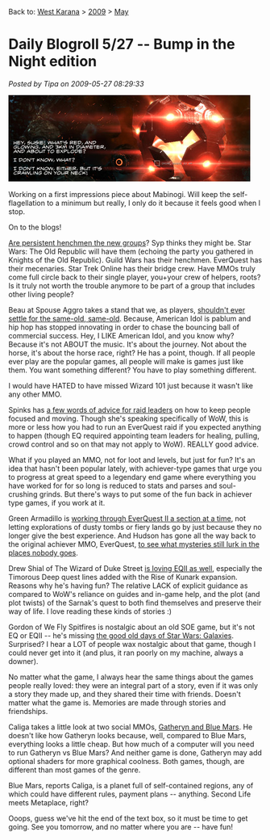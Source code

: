Back to: [West Karana](/posts/westkarana.md) > [2009](/posts/2009/westkarana.md) > [May](./westkarana.md)
# Daily Blogroll 5/27 -- Bump in the Night edition

*Posted by Tipa on 2009-05-27 08:29:33*

![AGH! GET IT OFF ME!](../../../uploads/2009/05/exefile-2009-05-25-19-13-32-09.jpg "AGH! GET IT OFF ME!")

Working on a first impressions piece about Mabinogi. Will keep the self-flagellation to a minimum but really, I only do it because it feels good when I stop.

On to the blogs!

[Are persistent henchmen the new groups](http://biobreak.wordpress.com/2009/05/27/imaginary-playmates/)? Syp thinks they might be. Star Wars: The Old Republic will have them (echoing the party you gathered in Knights of the Old Republic). Guild Wars has their henchmen. EverQuest has their mecenaries. Star Trek Online has their bridge crew. Have MMOs truly come full circle back to their single player, you+your crew of helpers, roots? Is it truly not worth the trouble anymore to be part of a group that includes other living people?

Beau at Spouse Aggro takes a stand that we, as players, [shouldn't ever settle for the same-old, same-old](http://epicdolls.com/beauturkey/?p=1507). Because, American Idol is pablum and hip hop has stopped innovating in order to chase the bouncing ball of commercial success. Hey, I LIKE American Idol, and you know why? Because it's not ABOUT the music. It's about the journey. Not about the horse, it's about the horse race, right? He has a point, though. If all people ever play are the popular games, all people will make is games just like them. You want something different? You have to play something different.

I would have HATED to have missed Wizard 101 just because it wasn't like any other MMO.

Spinks has [a few words of advice for raid leaders](http://spinksville.wordpress.com/2009/05/27/16-ways-to-speed-up-your-raid/) on how to keep people focused and moving. Though she's speaking specifically of WoW, this is more or less how you had to run an EverQuest raid if you expected anything to happen (though EQ required appointing team leaders for healing, pulling, crowd control and so on that may not apply to WoW). REALLY good advice.

What if you played an MMO, not for loot and levels, but just for fun? It's an idea that hasn't been popular lately, with achiever-type games that urge you to progress at great speed to a legendary end game where everything you have worked for for so long is reduced to stats and parses and soul-crushing grinds. But there's ways to put some of the fun back in achiever type games, if you work at it. 

Green Armadillo is [working through EverQuest II a section at a time](http://playervsdeveloper.blogspot.com/2009/05/confessions-of-eq2-non-achiever.html), not letting explorations of dusty tombs or fiery lands go by just because they no longer give the best experience. And Hudson has gone all the way back to the original achiever MMO, EverQuest, [to see what mysteries still lurk in the places nobody goes](http://hudshideout.com/blog/?p=2556).

Drew Shial of The Wizard of Duke Street [is loving EQII as well](http://dukestreet.org/archives/004704.html), especially the Timorous Deep quest lines added with the Rise of Kunark expansion. Reasons why he's having fun? The relative LACK of explicit guidance as compared to WoW's reliance on guides and in-game help, and the plot (and plot twists) of the Sarnak's quest to both find themselves and preserve their way of life. I love reading these kinds of stories :)

Gordon of We Fly Spitfires is nostalgic about an old SOE game, but it's not EQ or EQII -- he's missing [the good old days of Star Wars: Galaxies](http://blog.weflyspitfires.com/2009/05/26/whats-your-most-nostalgic-mmo/). Surprised? I hear a LOT of people wax nostalgic about that game, though I could never get into it (and plus, it ran poorly on my machine, always a downer).

No matter what the game, I always hear the same things about the games people really loved: they were an integral part of a story, even if it was only a story they made up, and they shared their time with friends. Doesn't matter what the game is. Memories are made through stories and friendships.

Caliga takes a little look at two social MMOs, [Gatheryn and Blue Mars](http://mmogamers.freeblogit.com/2009/05/26/something-a-little-different/). He doesn't like how Gatheryn looks because, well, compared to Blue Mars, everything looks a little cheap. But how much of a computer will you need to run Gatheryn vs Blue Mars? And neither game is done, Gatheryn may add optional shaders for more graphical coolness. Both games, though, are different than most games of the genre.

Blue Mars, reports Caliga, is a planet full of self-contained regions, any of which could have different rules, payment plans -- anything. Second Life meets Metaplace, right?

Ooops, guess we've hit the end of the text box, so it must be time to get going. See you tomorrow, and no matter where you are -- have fun!

